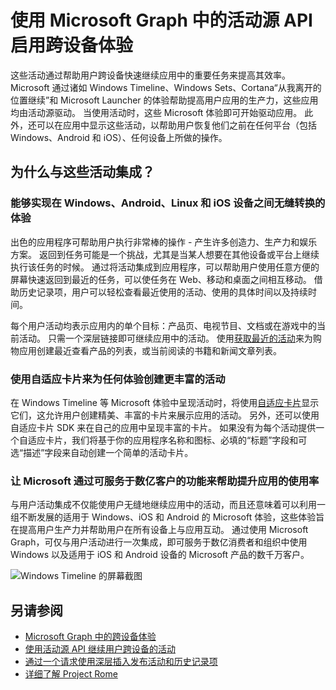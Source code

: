 # <a name="using-the-activity-feed-api-in-microsoft-graph-to-enable-cross-device-experiences"></a>使用 Microsoft Graph 中的活动源 API 启用跨设备体验

这些活动通过帮助用户跨设备快速继续应用中的重要任务来提高其效率。 Microsoft 通过诸如 Windows Timeline、Windows Sets、Cortana“从我离开的位置继续”和 Microsoft Launcher 的体验帮助提高用户应用的生产力，这些应用均由活动源驱动。 当使用活动时，这些 Microsoft 体验即可开始驱动应用。 此外，还可以在应用中显示这些活动，以帮助用户恢复他们之前在任何平台（包括 Windows、Android 和 iOS）、任何设备上所做的操作。

## <a name="why-integrate-with-activities"></a>为什么与这些活动集成？
### <a name="enable-experiences-that-flow-seamlessly-between-windows-android-linux-and-ios-devices"></a>能够实现在 Windows、Android、Linux 和 iOS 设备之间无缝转换的体验 
出色的应用程序可帮助用户执行非常棒的操作 - 产生许多创造力、生产力和娱乐方案。 返回到任务可能是一个挑战，尤其是当某人想要在其他设备或平台上继续执行该任务的时候。 通过将活动集成到应用程序，可以帮助用户使用任意方便的屏幕快速返回到最近的任务，可以使任务在 Web、移动和桌面之间相互移动。 借助历史记录项，用户可以轻松查看最近使用的活动、使用的具体时间以及持续时间。   

每个用户活动均表示应用内的单个目标：产品页、电视节目、文档或在游戏中的当前活动。 只需一个深层链接即可继续应用中的活动。 使用[获取最近的活动](https://developer.microsoft.com/zh-CN/graph/docs/api-reference/v1.0/api/projectrome_get_recent_activities)来为购物应用创建最近查看产品的列表，或当前阅读的书籍和新闻文章列表。 

### <a name="create-richer-activities-for-any-experience-with-adaptive-cards"></a>使用自适应卡片来为任何体验创建更丰富的活动
在 Windows Timeline 等 Microsoft 体验中呈现活动时，将使用[自适应卡片](http://adaptivecards.io/)显示它们，这允许用户创建精美、丰富的卡片来展示应用的活动。 另外，还可以使用自适应卡片 SDK 来在自己的应用中呈现丰富的卡片。 如果没有为每个活动提供一个自适应卡片，我们将基于你的应用程序名称和图标、必填的“标题”字段和可选“描述”字段来自动创建一个简单的活动卡片。 

### <a name="let-microsoft-help-drive-app-usage-with-features-that-reach-hundreds-of-millions-of-customers"></a>让 Microsoft 通过可服务于数亿客户的功能来帮助提升应用的使用率
与用户活动集成不仅能使用户无缝地继续应用中的活动，而且还意味着可以利用一组不断发展的适用于 Windows、iOS 和 Android 的 Microsoft 体验，这些体验旨在提高用户生产力并帮助用户在所有设备上与应用互动。 通过使用 Microsoft Graph，可仅与用户活动进行一次集成，即可服务于数亿消费者和组织中使用 Windows 以及适用于 iOS 和 Android 设备的 Microsoft 产品的数千万客户。

![Windows Timeline 的屏幕截图](https://winblogs.azureedge.net/win/2017/05/22-591a3ec9833f4.jpg)

## <a name="see-also"></a>另请参阅

- [Microsoft Graph 中的跨设备体验](cross-device-concept-overview.md)
- [使用活动源 API 继续用户跨设备的活动](../api-reference/v1.0/resources/activity-feed-api-overview.md)
- [通过一个请求使用深层插入发布活动和历史记录项](https://developer.microsoft.com/zh-CN/graph/docs/api-reference/v1.0/api/projectrome_put_activity#example-2---deep-insert)
- [详细了解 Project Rome](http://aka.ms/projectrome)
